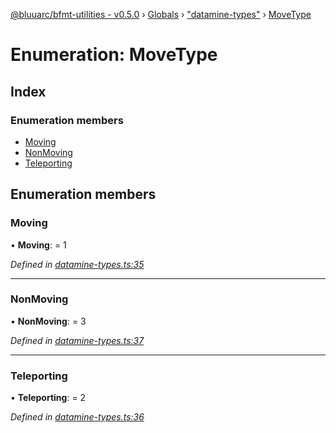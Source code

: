 [@bluuarc/bfmt-utilities - v0.5.0](../README.md) › [Globals](../globals.md) › ["datamine-types"](../modules/_datamine_types_.md) › [MoveType](_datamine_types_.movetype.md)

# Enumeration: MoveType

## Index

### Enumeration members

* [Moving](_datamine_types_.movetype.md#moving)
* [NonMoving](_datamine_types_.movetype.md#nonmoving)
* [Teleporting](_datamine_types_.movetype.md#teleporting)

## Enumeration members

###  Moving

• **Moving**: = 1

*Defined in [datamine-types.ts:35](https://github.com/BluuArc/bfmt-utilities/blob/master/src/datamine-types.ts#L35)*

___

###  NonMoving

• **NonMoving**: = 3

*Defined in [datamine-types.ts:37](https://github.com/BluuArc/bfmt-utilities/blob/master/src/datamine-types.ts#L37)*

___

###  Teleporting

• **Teleporting**: = 2

*Defined in [datamine-types.ts:36](https://github.com/BluuArc/bfmt-utilities/blob/master/src/datamine-types.ts#L36)*
